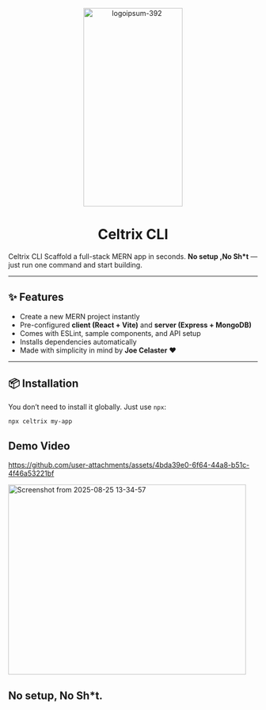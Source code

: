 <p align="center">
  
<img width="200" height="400" alt="logoipsum-392" src="https://github.com/user-attachments/assets/4eeccf63-ff8f-4849-a579-e2f912204a78" />
</p>
<h1 align="center">
Celtrix CLI
</h1>

Celtrix CLI Scaffold a full-stack MERN app in seconds.
**No setup ,No Sh*t** — just run one command and start building.

---

## ✨ Features
- Create a new MERN project instantly
- Pre-configured **client (React + Vite)** and **server (Express + MongoDB)**
- Comes with ESLint, sample components, and API setup
- Installs dependencies automatically
- Made with simplicity in mind by **Joe Celaster** ❤️ 

---

## 📦 Installation

You don’t need to install it globally. Just use `npx`:

```bash
npx celtrix my-app
```

## Demo Video

https://github.com/user-attachments/assets/4bda39e0-6f64-44a8-b51c-4f46a53221bf  

<img width="480" height="383" alt="Screenshot from 2025-08-25 13-34-57" src="https://github.com/user-attachments/assets/d2088744-adfc-41b4-bb68-1708f28b872f" />

## No setup, No Sh*t.
